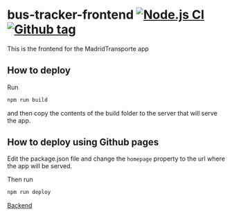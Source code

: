 # bus-tracker-frontend [![Node.js CI](https://github.com/xBaank/bus-tracker-front/actions/workflows/node.js.yml/badge.svg)](https://github.com/xBaank/bus-tracker-front/actions/workflows/node.js.yml) [![Github tag](https://badgen.net/github/tag/xBaank/bus-tracker-front)](https://github.com/xBaank/bus-tracker-front/tags)
This is the frontend for the MadridTransporte app

## How to deploy
Run 
```bash
npm run build
```
and then copy the contents of the build folder to the server that will serve the app.

## How to deploy using Github pages
Edit the package.json file and change the `homepage` property to the url where the app will be served.

Then run 
```bash
npm run deploy
```

[Backend](https://github.com/xBaank/bus-tracker-back)

